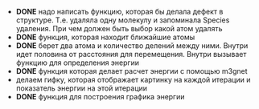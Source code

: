 - **DONE** надо написать функцию, которая бы делала дефект в структуре. Т.е. удаляла одну молекулу и запоминала Species удаления. При чем должен быть выбор какой атом удалять 
- **DONE** функция, которая находит ближайшие атомы 
- **DONE** берет два атома и количество делений между ними. Внутри идет половина от расстояния для перемещения. Внутри вызывает функцию для определения энергии
- **DONE** функция которая делает расчет энергии с помощью m3gnet
- делаем гифку, которая отображает картинку на каждой итерации и показатель энергии на этой итерации
- **DONE** функция для построения графика энергии

